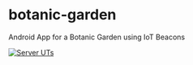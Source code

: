 # botanic-garden
Android App for a Botanic Garden using IoT Beacons

[![Server UTs](https://github.com/adrisalas/botanic-garden/actions/workflows/server-test.yml/badge.svg?branch=main)](https://github.com/adrisalas/botanic-garden/actions/workflows/server-test.yml)

